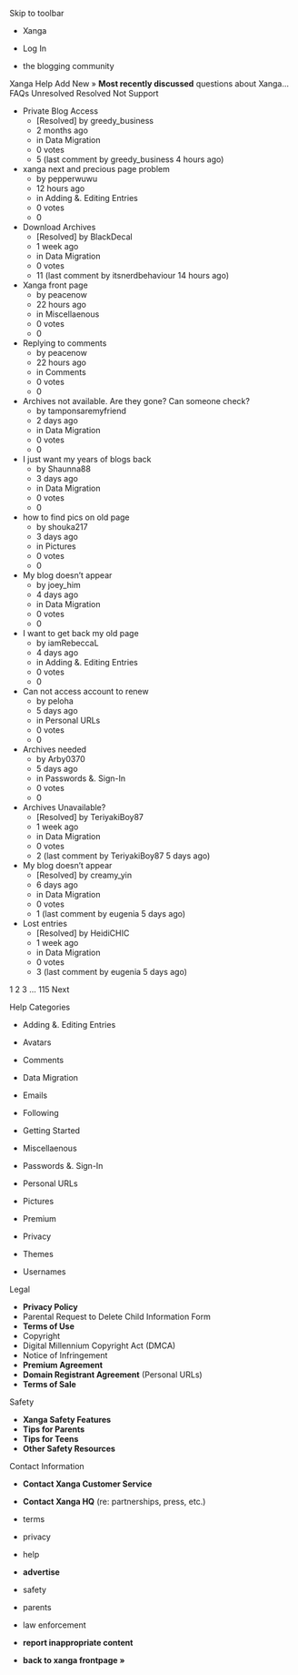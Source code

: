 Skip to toolbar

*   Xanga

*   Log In

*   the blogging community

Xanga Help Add New » **Most recently discussed** questions about Xanga… FAQs Unresolved Resolved Not Support

*   Private Blog Access
    *   \[Resolved\] by greedy\_business
    *   2 months ago
    *   in Data Migration
    *   0 votes
    *   5 (last comment by greedy\_business 4 hours ago)
*   xanga next and precious page problem
    *   by pepperwuwu
    *   12 hours ago
    *   in Adding &. Editing Entries
    *   0 votes
    *   0
*   Download Archives
    *   \[Resolved\] by BlackDecal
    *   1 week ago
    *   in Data Migration
    *   0 votes
    *   11 (last comment by itsnerdbehaviour 14 hours ago)
*   Xanga front page
    *   by peacenow
    *   22 hours ago
    *   in Miscellaenous
    *   0 votes
    *   0
*   Replying to comments
    *   by peacenow
    *   22 hours ago
    *   in Comments
    *   0 votes
    *   0
*   Archives not available. Are they gone? Can someone check?
    *   by tamponsaremyfriend
    *   2 days ago
    *   in Data Migration
    *   0 votes
    *   0
*   I just want my years of blogs back
    *   by Shaunna88
    *   3 days ago
    *   in Data Migration
    *   0 votes
    *   0
*   how to find pics on old page
    *   by shouka217
    *   3 days ago
    *   in Pictures
    *   0 votes
    *   0
*   My blog doesn’t appear
    *   by joey\_him
    *   4 days ago
    *   in Data Migration
    *   0 votes
    *   0
*   I want to get back my old page
    *   by iamRebeccaL
    *   4 days ago
    *   in Adding &. Editing Entries
    *   0 votes
    *   0
*   Can not access account to renew
    *   by peloha
    *   5 days ago
    *   in Personal URLs
    *   0 votes
    *   0
*   Archives needed
    *   by Arby0370
    *   5 days ago
    *   in Passwords &. Sign-In
    *   0 votes
    *   0
*   Archives Unavailable?
    *   \[Resolved\] by TeriyakiBoy87
    *   1 week ago
    *   in Data Migration
    *   0 votes
    *   2 (last comment by TeriyakiBoy87 5 days ago)
*   My blog doesn’t appear
    *   \[Resolved\] by creamy\_yin
    *   6 days ago
    *   in Data Migration
    *   0 votes
    *   1 (last comment by eugenia 5 days ago)
*   Lost entries
    *   \[Resolved\] by HeidiCHIC
    *   1 week ago
    *   in Data Migration
    *   0 votes
    *   3 (last comment by eugenia 5 days ago)

1 2 3 ... 115 Next

Help Categories

*   Adding &. Editing Entries
*   Avatars
*   Comments
*   Data Migration
*   Emails
*   Following
*   Getting Started
*   Miscellaenous

*   Passwords &. Sign-In
*   Personal URLs
*   Pictures
*   Premium
*   Privacy
*   Themes
*   Usernames

Legal

*   **Privacy Policy**
*   Parental Request to Delete Child Information Form
*   **Terms of Use**
*   Copyright
*   Digital Millennium Copyright Act (DMCA)
*   Notice of Infringement
*   **Premium Agreement**
*   **Domain Registrant Agreement** (Personal URLs)
*   **Terms of Sale**

Safety

*   **Xanga Safety Features**
*   **Tips for Parents**
*   **Tips for Teens**
*   **Other Safety Resources**

Contact Information

*   **Contact Xanga Customer Service**
*   **Contact Xanga HQ** (re: partnerships, press, etc.)

*   terms
*   privacy
*   help
*   **advertise**

*   safety
*   parents
*   law enforcement
*   **report inappropriate content**

*   **back to xanga frontpage »**